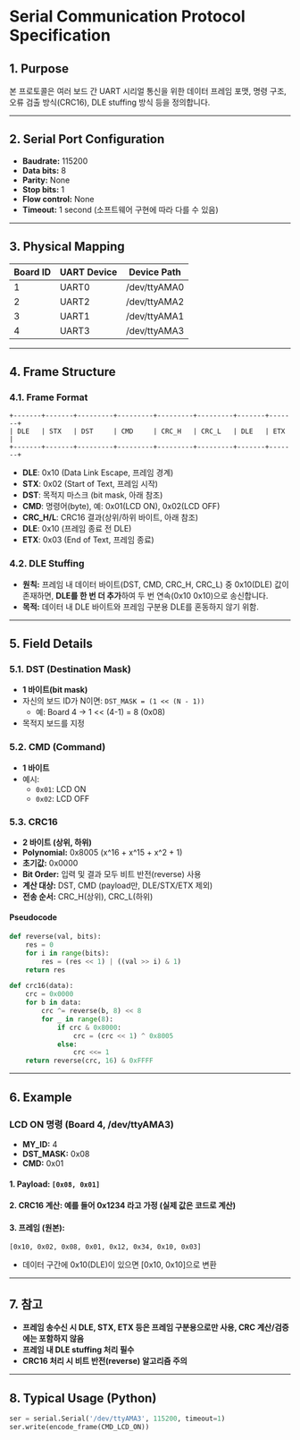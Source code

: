 # Serial Communication Protocol Specification

## 1. Purpose

본 프로토콜은 여러 보드 간 UART 시리얼 통신을 위한 데이터 프레임 포맷, 명령 구조, 오류 검출 방식(CRC16), DLE stuffing 방식 등을 정의합니다.

---

## 2. Serial Port Configuration

- **Baudrate:** 115200
- **Data bits:** 8
- **Parity:** None
- **Stop bits:** 1
- **Flow control:** None
- **Timeout:** 1 second (소프트웨어 구현에 따라 다를 수 있음)

---

## 3. Physical Mapping

| Board ID | UART Device      | Device Path     |
|----------|------------------|----------------|
| 1        | UART0            | /dev/ttyAMA0   |
| 2        | UART2            | /dev/ttyAMA2   |
| 3        | UART1            | /dev/ttyAMA1   |
| 4        | UART3            | /dev/ttyAMA3   |

---

## 4. Frame Structure

### 4.1. Frame Format

```
+-------+-------+---------+---------+---------+---------+-------+-------+
| DLE   | STX   | DST     | CMD     | CRC_H   | CRC_L   | DLE   | ETX   |
+-------+-------+---------+---------+---------+---------+-------+-------+
```

- **DLE**: 0x10 (Data Link Escape, 프레임 경계)
- **STX**: 0x02 (Start of Text, 프레임 시작)
- **DST**: 목적지 마스크 (bit mask, 아래 참조)
- **CMD**: 명령어(byte), 예: 0x01(LCD ON), 0x02(LCD OFF)
- **CRC_H/L**: CRC16 결과(상위/하위 바이트, 아래 참조)
- **DLE**: 0x10 (프레임 종료 전 DLE)
- **ETX**: 0x03 (End of Text, 프레임 종료)

### 4.2. DLE Stuffing

- **원칙:** 프레임 내 데이터 바이트(DST, CMD, CRC_H, CRC_L) 중 0x10(DLE) 값이 존재하면, **DLE를 한 번 더 추가**하여 두 번 연속(0x10 0x10)으로 송신합니다.
- **목적:** 데이터 내 DLE 바이트와 프레임 구분용 DLE를 혼동하지 않기 위함.

---

## 5. Field Details

### 5.1. DST (Destination Mask)

- **1 바이트(bit mask)**
- 자신의 보드 ID가 N이면: `DST_MASK = (1 << (N - 1))`
    - 예: Board 4 → 1 << (4-1) = 8 (0x08)
- 목적지 보드를 지정

### 5.2. CMD (Command)

- **1 바이트**
- 예시:
    - `0x01`: LCD ON
    - `0x02`: LCD OFF

### 5.3. CRC16

- **2 바이트 (상위, 하위)**
- **Polynomial:** 0x8005 (x^16 + x^15 + x^2 + 1)
- **초기값:** 0x0000
- **Bit Order:** 입력 및 결과 모두 비트 반전(reverse) 사용
- **계산 대상:** DST, CMD (payload만, DLE/STX/ETX 제외)
- **전송 순서:** CRC_H(상위), CRC_L(하위)

#### Pseudocode

```python
def reverse(val, bits):
    res = 0
    for i in range(bits):
        res = (res << 1) | ((val >> i) & 1)
    return res

def crc16(data):
    crc = 0x0000
    for b in data:
        crc ^= reverse(b, 8) << 8
        for _ in range(8):
            if crc & 0x8000:
                crc = (crc << 1) ^ 0x8005
            else:
                crc <<= 1
    return reverse(crc, 16) & 0xFFFF
```

---

## 6. Example

### LCD ON 명령 (Board 4, /dev/ttyAMA3)

- **MY_ID:** 4
- **DST_MASK:** 0x08
- **CMD:** 0x01

#### 1. Payload: `[0x08, 0x01]`
#### 2. CRC16 계산: 예를 들어 0x1234 라고 가정 (실제 값은 코드로 계산)
#### 3. 프레임 (원본):  
    [0x10, 0x02, 0x08, 0x01, 0x12, 0x34, 0x10, 0x03]
- 데이터 구간에 0x10(DLE)이 있으면 [0x10, 0x10]으로 변환

---

## 7. 참고

- **프레임 송수신 시 DLE, STX, ETX 등은 프레임 구분용으로만 사용, CRC 계산/검증에는 포함하지 않음**
- **프레임 내 DLE stuffing 처리 필수**
- **CRC16 처리 시 비트 반전(reverse) 알고리즘 주의**

---

## 8. Typical Usage (Python)

```python
ser = serial.Serial('/dev/ttyAMA3', 115200, timeout=1)
ser.write(encode_frame(CMD_LCD_ON))
```
